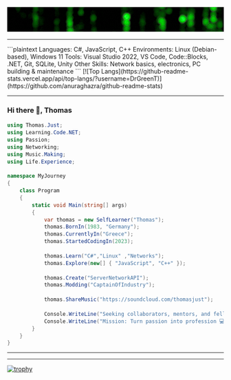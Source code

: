 ![Born in 1983 in Germany – now living under the Greek sun 🇬🇷  ](https://github.com/DRgreenT/DrGreenT/blob/master/banner_1.gif)

---
<div>
    ```plaintext
    Languages:     C#, JavaScript, C++
    Environments:  Linux (Debian-based), Windows 11
    Tools:         Visual Studio 2022, VS Code, Code::Blocks, .NET, Git, SQLite, Unity
    Other Skills:  Network basics, electronics, PC building & maintenance
    ```
    [![Top Langs](https://github-readme-stats.vercel.app/api/top-langs/?username=DrGreenT)](https://github.com/anuraghazra/github-readme-stats)
</div>

---

### Hi there 👋, Thomas

``` C#
using Thomas.Just;
using Learning.Code.NET;
using Passion;
using Networking;
using Music.Making;
using Life.Experience;

namespace MyJourney
{
    class Program
    {
        static void Main(string[] args)
        {
            var thomas = new SelfLearner("Thomas");
            thomas.BornIn(1983, "Germany");
            thomas.CurrentlyIn("Greece");
            thomas.StartedCodingIn(2023);
            
            thomas.Learn("C#","Linux" ,"Networks");
            thomas.Explore(new[] { "JavaScript", "C++" });
            
            thomas.Create("ServerNetworkAPI");
            thomas.Modding("CaptainOfIndustry");

            thomas.ShareMusic("https://soundcloud.com/thomasjust");

            Console.WriteLine("Seeking collaborators, mentors, and fellow tech enthusiasts...");
            Console.WriteLine("Mission: Turn passion into profession 💻🎯");
        }
    }
}

```

---
<!--

[<img src='https://cdn.jsdelivr.net/npm/simple-icons@3.0.1/icons/github.svg' alt='github' height='40'>](https://github.com/DrGreenT)  [<img src='https://cdn.jsdelivr.net/npm/simple-icons@3.0.1/icons/linkedin.svg' alt='linkedin' height='40'>](https://www.linkedin.com/in/www.linkedin.com/in/thomas-just-5136772a5/)  [<img src='https://cdn.jsdelivr.net/npm/simple-icons@3.0.1/icons/soundcloud.svg' alt='soundcloud' height='40'>](https://soundcloud.com/thomasjust) 
[![Anurag's GitHub stats](https://github-readme-stats.vercel.app/api?username=DrGreenT&show_icons=true&count_private=true)](https://github.com/anuraghazra/github-readme-stats)
-->
---
[![trophy](https://github-profile-trophy.vercel.app/?username=DrGreenT)](https://github.com/ryo-ma/github-profile-trophy)

<!--

![GitHub stats](https://github-readme-stats.vercel.app/api?username=DrGreenT&show_icons=true&count_private=true)  

![GitHub metrics](https://metrics.lecoq.io/DrGreenT)  

![GitHub streak stats](https://streak-stats.demolab.com/?user=DrGreenT)-->  


